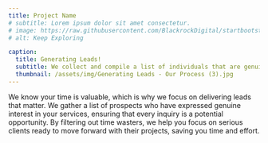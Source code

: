 ```yaml
---
title: Project Name
# subtitle: Lorem ipsum dolor sit amet consectetur.
# image: https://raw.githubusercontent.com/BlackrockDigital/startbootstrap-agency/master/src/assets/img/portfolio/02-full.jpg
# alt: Keep Exploring

caption:
  title: Generating Leads!
  subtitle: We collect and compile a list of individuals that are genuinely interested in your services provided. Eliminating time wasters.
  thumbnail: /assets/img/Generating Leads - Our Process (3).jpg
---
```

We know your time is valuable, which is why we focus on delivering leads that matter. We gather a list of prospects who have expressed genuine interest in your services, ensuring that every inquiry is a potential opportunity. By filtering out time wasters, we help you focus on serious clients ready to move forward with their projects, saving you time and effort.
